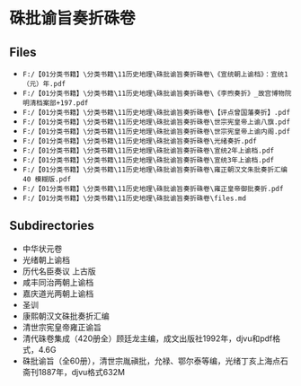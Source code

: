 # 硃批谕旨奏折硃卷

## Files

- `F:/【01分类书籍】\分类书籍\11历史地理\硃批谕旨奏折硃卷\《宣统朝上谕档》：宣统1（元）年.pdf`
- `F:/【01分类书籍】\分类书籍\11历史地理\硃批谕旨奏折硃卷\《李煦奏折》_故宫博物院明清档案部+197.pdf`
- `F:/【01分类书籍】\分类书籍\11历史地理\硃批谕旨奏折硃卷\【评点曾国藩奏折】.pdf`
- `F:/【01分类书籍】\分类书籍\11历史地理\硃批谕旨奏折硃卷\世宗宪皇帝上谕八旗.pdf`
- `F:/【01分类书籍】\分类书籍\11历史地理\硃批谕旨奏折硃卷\世宗宪皇帝上谕内阁.pdf`
- `F:/【01分类书籍】\分类书籍\11历史地理\硃批谕旨奏折硃卷\光绪奏折.pdf`
- `F:/【01分类书籍】\分类书籍\11历史地理\硃批谕旨奏折硃卷\宣统2年上谕档.pdf`
- `F:/【01分类书籍】\分类书籍\11历史地理\硃批谕旨奏折硃卷\宣统3年上谕档.pdf`
- `F:/【01分类书籍】\分类书籍\11历史地理\硃批谕旨奏折硃卷\雍正朝汉文朱批奏折汇编40 模糊版.pdf`
- `F:/【01分类书籍】\分类书籍\11历史地理\硃批谕旨奏折硃卷\雍正皇帝御批奏折.pdf`
- `F:/【01分类书籍】\分类书籍\11历史地理\硃批谕旨奏折硃卷\files.md`

## Subdirectories

- 中华状元卷
- 光绪朝上谕档
- 历代名臣奏议 上古版
- 咸丰同治两朝上谕档
- 嘉庆道光两朝上谕档
- 圣训
- 康熙朝汉文硃批奏折汇编
- 清世宗宪皇帝雍正谕旨
- 清代硃卷集成（420册全）顾廷龙主编，成文出版社1992年，djvu和pdf格式，4.6G
- 硃批谕旨（全60册），清世宗胤禛批，允禄、鄂尔泰等编，光绪丁亥上海点石斋刊1887年，djvu格式632M
